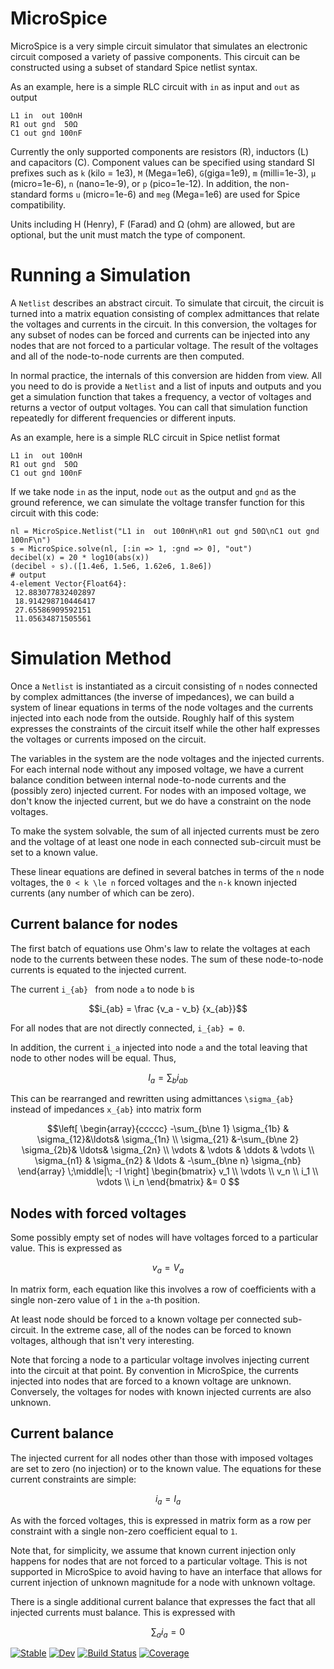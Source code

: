 # MicroSpice

MicroSpice is a very simple circuit simulator that simulates an electronic
circuit composed a variety of passive components. This circuit can be
constructed using a subset of standard Spice netlist syntax.

As an example, here is a simple RLC circuit with `in` as input and `out` as
output

```
L1 in  out 100nH
R1 out gnd  50Ω
C1 out gnd 100nF
```

Currently the only supported components are resistors (R), inductors (L)
and capacitors (C). Component values can be specified using standard SI
prefixes such as `k` (kilo = 1e3), `M` (Mega=1e6), `G`(giga=1e9), `m`
(milli=1e-3), `μ` (micro=1e-6), `n` (nano=1e-9), or `p` (pico=1e-12). In
addition, the non-standard forms `u` (micro=1e-6) and `meg` (Mega=1e6) are
used for Spice compatibility.

Units including H (Henry), F (Farad) and Ω (ohm) are allowed, but are
optional, but the unit must match the type of component.

# Running a Simulation

A `Netlist` describes an abstract circuit. To simulate that circuit,
the circuit is turned into a matrix equation consisting of complex
admittances that relate the voltages and currents in the circuit. In this
conversion, the voltages for any subset of nodes can be forced and currents
can be injected into any nodes that are not forced to a particular voltage.
The result of the voltages and all of the node-to-node currents are then
computed.

In normal practice, the internals of this conversion are hidden from view.
All you need to do is provide a `Netlist` and a list of inputs and outputs
and you get a simulation function that takes a frequency, a vector of
voltages and returns a vector of output voltages. You can call that
simulation function repeatedly for different frequencies or different
inputs.

As an example, here is a simple RLC circuit in Spice netlist format

```
L1 in  out 100nH
R1 out gnd  50Ω
C1 out gnd 100nF
```

If we take node `in` as the input, node `out` as the output and `gnd` as
the ground reference, we can simulate the voltage transfer function for
this circuit with this code:

```jldoctest; filter = r"(\d*)\.(\d{9})\d+" => s"\1.\2***"
nl = MicroSpice.Netlist("L1 in  out 100nH\nR1 out gnd 50Ω\nC1 out gnd 100nF\n")
s = MicroSpice.solve(nl, [:in => 1, :gnd => 0], "out")
decibel(x) = 20 * log10(abs(x))
(decibel ∘ s).([1.4e6, 1.5e6, 1.62e6, 1.8e6])
# output
4-element Vector{Float64}:
 12.883077832402897
 18.914298710446417
 27.65586909592151
 11.05634871505561
```

# Simulation Method

Once a `Netlist` is instantiated as a circuit consisting of ``n`` nodes
connected by complex admittances (the inverse of impedances), we can build
a system of linear equations in terms of the node voltages and the currents
injected into each node from the outside. Roughly half of this system
expresses the constraints of the circuit itself while the other half
expresses the voltages or currents imposed on the circuit.

The variables in the system are the node voltages and the injected
currents. For each internal node without any imposed voltage, we have a
current balance condition between internal node-to-node currents and the
(possibly zero) injected current. For nodes with an imposed voltage, we
don't know the injected current, but we do have a constraint on the node
voltages.

To make the system solvable, the sum of all injected currents must be zero
and the voltage of at least one node in each connected sub-circuit must be
set to a known value.

These linear equations are defined in several batches in terms of the ``n``
node voltages, the ``0 < k \le n`` forced voltages and the ``n-k``
known injected currents (any number of which can be zero).

## Current balance for nodes

The first batch of equations use Ohm's law to relate the voltages at each
node to the currents between these nodes. The sum of these node-to-node
currents is equated to the injected current.

The current ``i_{ab} `` from node ``a`` to node ``b`` is
```math
i_{ab} = \frac {v_a - v_b} {x_{ab}}
```
For all nodes that are not directly connected, ``i_{ab} = 0``. 

In addition, the current ``i_a`` injected into node ``a`` and the total leaving that node to other nodes will be equal. Thus,

```math
I_a = \sum_b i_{ab}
```

This can be rearranged and rewritten using admittances ``\sigma_{ab}``
instead of impedances ``x_{ab}`` into matrix form

```math
\left[
\begin{array}{ccccc}
 -\sum_{b\ne 1} \sigma_{1b} & \sigma_{12}&\ldots& \sigma_{1n}  \\ 
\sigma_{21} &-\sum_{b\ne 2} \sigma_{2b}&  \ldots& \sigma_{2n} \\
\vdots & \vdots & \ddots & \vdots \\
\sigma_{n1} & \sigma_{n2}  & \ldots  & -\sum_{b\ne n} \sigma_{nb}
\end{array}
\;\middle|\;
-I
\right]
\begin{bmatrix}
v_1 \\
\vdots \\
v_n \\
i_1 \\
\vdots \\
i_n
\end{bmatrix} &= 0 
```

## Nodes with forced voltages

Some possibly empty set of nodes will have voltages forced to a particular
value. This is expressed as

```math
v_a = V_a
```

In matrix form, each equation like this involves a row of coefficients with
a single non-zero value of ``1`` in the ``a``-th position.

At least node should be forced to a known voltage per connected
sub-circuit. In the extreme case, all of the nodes can be forced to known
voltages, although that isn't very interesting.

Note that forcing a node to a particular voltage involves injecting current
into the circuit at that point. By convention in MicroSpice, the currents
injected into nodes that are forced to a known voltage are unknown.
Conversely, the voltages for nodes with known injected currents are also
unknown.

## Current balance

The injected current for all nodes other than those with imposed voltages are set to zero (no injection) or to the known value. The equations for these current constraints are simple:

```math
i_a = I_a
```

As with the forced voltages, this is expressed in matrix form as a row per
constraint with a single non-zero coefficient equal to ``1``.

Note that, for simplicity, we assume that known current injection only
happens for nodes that are not forced to a particular voltage. This is not
supported in MicroSpice to avoid having to have an interface that allows
for current injection of unknown magnitude for a node with unknown voltage.

There is a single additional current balance that expresses the fact that all injected currents must balance. This is expressed with

```math
\sum_a i_a = 0
```



[![Stable](https://img.shields.io/badge/docs-stable-blue.svg)](https://tdunning.github.io/MicroSpice.jl/stable/)
[![Dev](https://img.shields.io/badge/docs-dev-blue.svg)](https://tdunning.github.io/MicroSpice.jl/dev/)
[![Build Status](https://github.com/tdunning/MicroSpice.jl/actions/workflows/CI.yml/badge.svg?branch=main)](https://github.com/tdunning/MicroSpice.jl/actions/workflows/CI.yml?query=branch%3Amain)
[![Coverage](https://codecov.io/gh/tdunning/MicroSpice.jl/branch/main/graph/badge.svg)](https://codecov.io/gh/tdunning/MicroSpice.jl)
